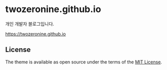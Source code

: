 # twozeronine.github.io<!-- omit in toc -->

개인 개발자 블로그입니다.

<https://twozeronine.github.io>

## License

The theme is available as open source under the terms of the [MIT License](https://opensource.org/licenses/MIT).
